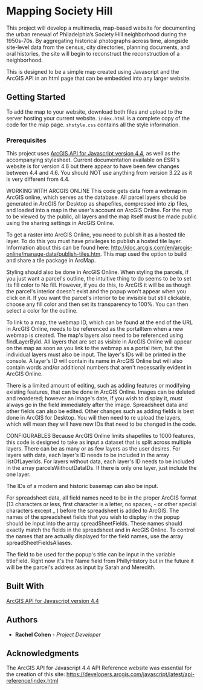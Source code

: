 # Mapping Society Hill

This project will develop a multimedia, map-based website for documenting the urban renewal of Philadelphia’s Society Hill neighborhood during the 1950s-70s. By aggregating historical photographs across time, alongside site-level data from the census, city directories, planning documents, and oral histories, the site will begin to reconstruct the reconstruction of a neighborhood.

This is designed to be a simple map created using Javascript and the ArcGIS API in an html page that can be embedded into any larger website.


## Getting Started


To add the map to your website, download both files and upload to the server hosting your current website.  `index.html` is a complete copy of the code for the map page. `shstyle.css` contains all the style information.

### Prerequisites

This project uses [ArcGIS API for Javascript version 4.4](https://developers.arcgis.com/javascript/latest/guide/release-notes/4.4/index.html), as well as the accompanying stylesheet.  Current documentation available on ESRI's website is for version 4.6 but there appear to have been few changes between 4.4 and 4.6.  You should NOT use anything from version 3.22 as it is very different from 4.4.

WORKING WITH ARCGIS ONLINE
This code gets data from a webmap in ArcGIS online, which serves as the database.  All parcel layers should be generated in ArcGIS for Desktop as shapefiles, compressed into zip files, and loaded into a map in the user's account on ArcGIS Online.  For the map to be viewed by the public, all layers and the map itself must be made public using the sharing settings in ArcGIS Online.

To get a raster into ArcGIS Online, you need to publish it as a hosted tile layer.  To do this you must have privileges to publish a hosted tile layer.  Information about this can be found here: http://doc.arcgis.com/en/arcgis-online/manage-data/publish-tiles.htm.  This map used the option to build and share a tile package in ArcMap.   

Styling should also be done in ArcGIS Online.  When styling the parcels, if you just want a parcel's outline, the intuitive thing to do seems to be to set its fill color to No fill.  However, if you do this, to ArcGIS it will be as though the parcel's interior doesn't exist and the popup won't appear when you click on it.  If you want the parcel's interior to be invisible but still clickable, choose any fill color and then set its transparency to 100%.  You can then select a color for the outline.  

To link to a map, the webmap ID, which can be found at the end of the URL in ArcGIS Online, needs to be referenced as the portalItem when a new webmap is created.  The map's layers also need to be referenced using findLayerById.  All layers that are set as visible in ArcGIS Online will appear on the map as soon as you link to the webmap as a portal item, but the individual layers must also be input.  The layer's IDs will be printed in the console.  A layer's ID will contain its name in ArcGIS Online but will also contain words and/or additional numbers that aren't necessarily evident in ArcGIS Online.  

There is a limited amount of editing, such as adding features or modifying existing features, that can be done in ArcGIS Online.  Images can be deleted and reordered; however an image's date, if you wish to display it, must always go in the field immediately after the image.  Spreadsheet data and other fields can also be edited.  Other changes such as adding fields is best done in ArcGIS for Desktop. You will then need to re upload the layers, which will mean they will have new IDs that need to be changed in the code.

CONFIGURABLES
Because ArcGIS Online limits shapefiles to 1000 features, this code is designed to take as input a dataset that is split across multiple layers.  There can be as many or as few layers as the user desires.  For layers with data, each layer's ID needs to be included in the array listOfLayerIds.  For layers without data, each layer's ID needs to be included in the array parcelsWithoutDataIDs.  If there is only one layer, just include the one layer.  

The IDs of a modern and historic basemap can also be input.

For spreadsheet data, all field names need to be in the proper ArcGIS format (13 characters or less, first character is a letter, no spaces, - or other special characters except _ ) before the spreadsheet is added to ArcGIS.  The names of the spreadsheet fields that you wish to display in the popup should be input into the array spreadSheetFields.  These names should exactly match the fields in the spreadsheet and in ArcGIS Online.  To control the names that are actually displayed for the field names, use the array spreadSheetFieldsAliases.

The field to be used for the popup's title can be input in the variable titleField.  Right now it's the Name field from PhillyHistory but in the future it will be the parcel's address as input by Sarah and Meredith.


## Built With

[ArcGIS API for Javascript version 4.4](https://developers.arcgis.com/javascript/latest/guide/release-notes/4.4/index.html)


## Authors

* **Rachel Cohen** - *Project Developer*

## Acknowledgments

The ArcGIS API for Javascript 4.4 API Reference website was essential for the creation of this site:
https://developers.arcgis.com/javascript/latest/api-reference/index.html
